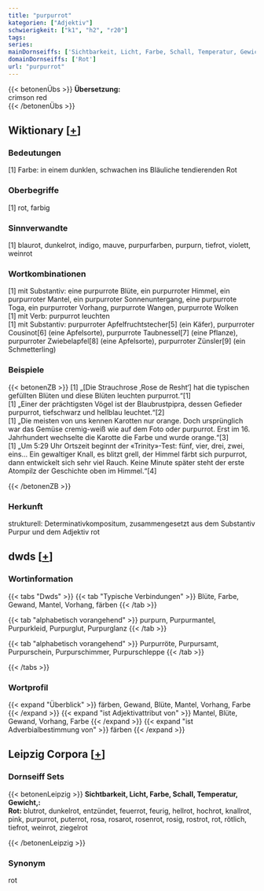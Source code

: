 ```yaml
---
title: "purpurrot"
kategorien: ["Adjektiv"]
schwierigkeit: ["k1", "h2", "r20"]
tags:
series:
mainDornseiffs: ['Sichtbarkeit, Licht, Farbe, Schall, Temperatur, Gewicht,']
domainDornseiffs: ['Rot']
url: "purpurrot"
---
```


{{< betonenÜbs >}}
**Übersetzung:**  
crimson red  
{{< /betonenÜbs >}}

## Wiktionary [[+](https://de.wiktionary.org/wiki/purpurrot)]

### Bedeutungen
[1] Farbe: in einem dunklen, schwachen ins Bläuliche tendierenden Rot  

### Oberbegriffe
[1] rot, farbig  

### Sinnverwandte
[1] blaurot, dunkelrot, indigo, mauve, purpurfarben, purpurn, tiefrot, violett, weinrot  

### Wortkombinationen
[1] mit Substantiv: eine purpurrote Blüte, ein purpurroter Himmel, ein purpurroter Mantel, ein purpurroter Sonnenuntergang, eine purpurrote Toga, ein purpurroter Vorhang, purpurrote Wangen, purpurrote Wolken  
[1] mit Verb: purpurrot leuchten  
[1] mit Substantiv: purpurroter Apfelfruchtstecher[5] (ein Käfer), purpurroter Cousinot[6] (eine Apfelsorte), purpurrote Taubnessel[7] (eine Pflanze), purpurroter Zwiebelapfel[8] (eine Apfelsorte), purpurroter Zünsler[9] (ein Schmetterling)  

### Beispiele
{{< betonenZB >}}
[1] „[Die Strauchrose ‚Rose de Resht‘] hat die typischen gefüllten Blüten und diese Blüten leuchten purpurrot.“[1]  
[1] „Einer der prächtigsten Vögel ist der Blaubrustpipra, dessen Gefieder purpurrot, tiefschwarz und hellblau leuchtet.“[2]  
[1] „Die meisten von uns kennen Karotten nur orange. Doch ursprünglich war das Gemüse cremig-weiß wie auf dem Foto oder purpurrot. Erst im 16. Jahrhundert wechselte die Karotte die Farbe und wurde orange.“[3]  
[1] „Um 5:29 Uhr Ortszeit beginnt der «Trinity»-Test: fünf, vier, drei, zwei, eins… Ein gewaltiger Knall, es blitzt grell, der Himmel färbt sich purpurrot, dann entwickelt sich sehr viel Rauch. Keine Minute später steht der erste Atompilz der Geschichte oben im Himmel.“[4]  

{{< /betonenZB >}}
### Herkunft
strukturell: Determinativkompositum, zusammengesetzt aus dem Substantiv Purpur und dem Adjektiv rot  



## dwds [[+](https://www.dwds.de/wb/purpurrot)]

### Wortinformation
{{< tabs "Dwds" >}}
{{< tab "Typische Verbindungen" >}}
Blüte, Farbe, Gewand, Mantel, Vorhang, färben
{{< /tab >}}

{{< tab "alphabetisch vorangehend" >}}
purpurn, Purpurmantel, Purpurkleid, Purpurglut, Purpurglanz
{{< /tab >}}

{{< tab "alphabetisch vorangehend" >}}
Purpurröte, Purpursamt, Purpurschein, Purpurschimmer, Purpurschleppe
{{< /tab >}}

{{< /tabs >}}

### Wortprofil
{{< expand "Überblick" >}} färben, Gewand, Blüte, Mantel, Vorhang, Farbe {{< /expand >}}
{{< expand "ist Adjektivattribut von" >}} Mantel, Blüte, Gewand, Vorhang, Farbe {{< /expand >}}
{{< expand "ist Adverbialbestimmung von" >}} färben {{< /expand >}}

## Leipzig Corpora [[+](https://corpora.uni-leipzig.de/en/res?word=purpurrot&corpusId=deu_newscrawl-public_2018)]

### Dornseiff Sets
{{< betonenLeipzig >}}
**Sichtbarkeit, Licht, Farbe, Schall, Temperatur, Gewicht,:**  
**Rot:** blutrot, dunkelrot, entzündet, feuerrot, feurig, hellrot, hochrot, knallrot, pink, purpurrot, puterrot, rosa, rosarot, rosenrot, rosig, rostrot, rot, rötlich, tiefrot, weinrot, ziegelrot  

{{< /betonenLeipzig >}}

### Synonym
rot


